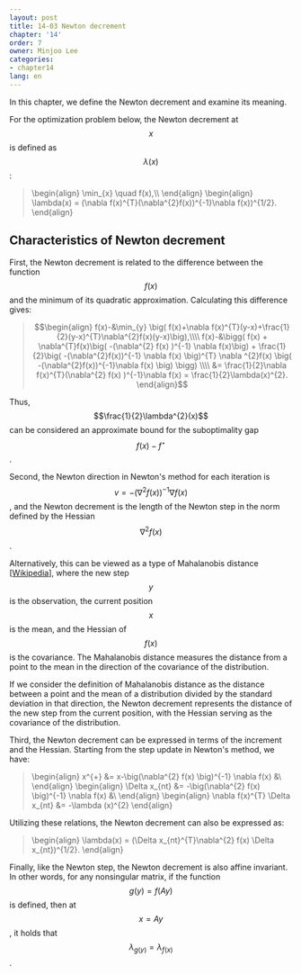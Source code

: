 ```yaml
---
layout: post
title: 14-03 Newton decrement
chapter: '14'
order: 7
owner: Minjoo Lee
categories:
- chapter14
lang: en
---
```

<script type="text/x-mathjax-config">
MathJax.Hub.Config({
    displayAlign: "center"
});
</script>

In this chapter, we define the Newton decrement and examine its meaning.

For the optimization problem below, the Newton decrement at $$x$$ is defined as $$\lambda(x)$$:

>\begin{align}
>\min_{x} \quad f(x),\\\\
>\end{align}
>\begin{align}
>\lambda(x) = (\nabla f(x)^{T}(\nabla^{2}f(x))^{-1}\nabla f(x))^{1/2}.
>\end{align}

## Characteristics of Newton decrement
First, the Newton decrement is related to the difference between the function $$f(x)$$ and the minimum of its quadratic approximation. Calculating this difference gives:
>$$\begin{align}
>f(x)-&\min_{y} \big( f(x)+\nabla f(x)^{T}(y-x)+\frac{1}{2}(y-x)^{T}\nabla^{2}f(x)(y-x)\big),\\\\
>f(x)-&\bigg( f(x) + \nabla^{T}f(x)\big( -(\nabla^{2} f(x) )^{-1} \nabla f(x)\big) + \frac{1}{2}\big( -(\nabla^{2}f(x))^{-1} \nabla f(x) \big)^{T} \nabla ^{2}f(x) \big( -(\nabla^{2}f(x))^{-1}\nabla f(x) \big) \bigg) \\\\ 
>&= \frac{1}{2}\nabla f(x)^{T}(\nabla^{2} f(x) )^{-1}\nabla f(x) = \frac{1}{2}\lambda(x)^{2}.
>\end{align}$$

Thus, $$\frac{1}{2}\lambda^{2}(x)$$ can be considered an approximate bound for the suboptimality gap $$f(x)-f^{\star}$$.

Second, the Newton direction in Newton's method for each iteration is $$v = -(\nabla^{2}f(x))^{-1}\nabla f(x)$$, and the Newton decrement is the length of the Newton step in the norm defined by the Hessian $$\nabla^{2}f(x)$$.

Alternatively, this can be viewed as a type of Mahalanobis distance [[Wikipedia](https://en.wikipedia.org/wiki/Mahalanobis_distance)], where the new step $$y$$ is the observation, the current position $$x$$ is the mean, and the Hessian of $$f(x)$$ is the covariance. The Mahalanobis distance measures the distance from a point to the mean in the direction of the covariance of the distribution.

If we consider the definition of Mahalanobis distance as the distance between a point and the mean of a distribution divided by the standard deviation in that direction, the Newton decrement represents the distance of the new step from the current position, with the Hessian serving as the covariance of the distribution.

Third, the Newton decrement can be expressed in terms of the increment and the Hessian. Starting from the step update in Newton's method, we have:
>\begin{align}
>x^{+} &= x-\big(\nabla^{2} f(x) \big)^{-1} \nabla f(x) &\\ 
>\end{align}
>\begin{align}
>\Delta x_{nt} &= -\big(\nabla^{2} f(x) \big)^{-1} \nabla f(x) &\\
>\end{align}
>\begin{align}
>\nabla f(x)^{T} \Delta x_{nt} &= -\lambda (x)^{2}
>\end{align}

Utilizing these relations, the Newton decrement can also be expressed as:
>\begin{align}
>\lambda(x) = (\Delta x_{nt}^{T}\nabla^{2} f(x) \Delta x_{nt})^{1/2}.
>\end{align}


Finally, like the Newton step, the Newton decrement is also affine invariant. In other words, for any nonsingular matrix, if the function $$g(y) = f(Ay)$$ is defined, then at $$x = Ay$$, it holds that $$\lambda_{g(y)} = \lambda_{f(x)}$$.